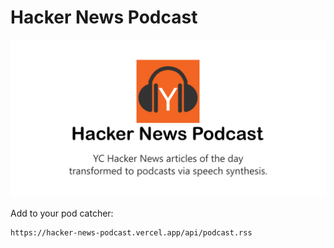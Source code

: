 # Hacker News Podcast

<p align="center"><a href="https://hacker-news-podcast.vercel.app" target="_blank"><img src=".\podcast-web\public\hacker-news-podcast-repo.png" /></a></p>

Add to your pod catcher:

```text
https://hacker-news-podcast.vercel.app/api/podcast.rss
```

<!--

## TODO

- [ ] Find a way to run the Flask API backend. https://github.com/ripienaar/free-for-dev#paas

NOTES:


docker run --publish 5002:5002 --name tts --detach synesthesiam/mozillatts

docker logs --follow tts

docker rm -fv tts

docker run --rm --name hnp-elasticsearch -p 9200:9200 -p 9300:9300 -e "discovery.type=single-node" elasticsearch:7.10.1

-->
